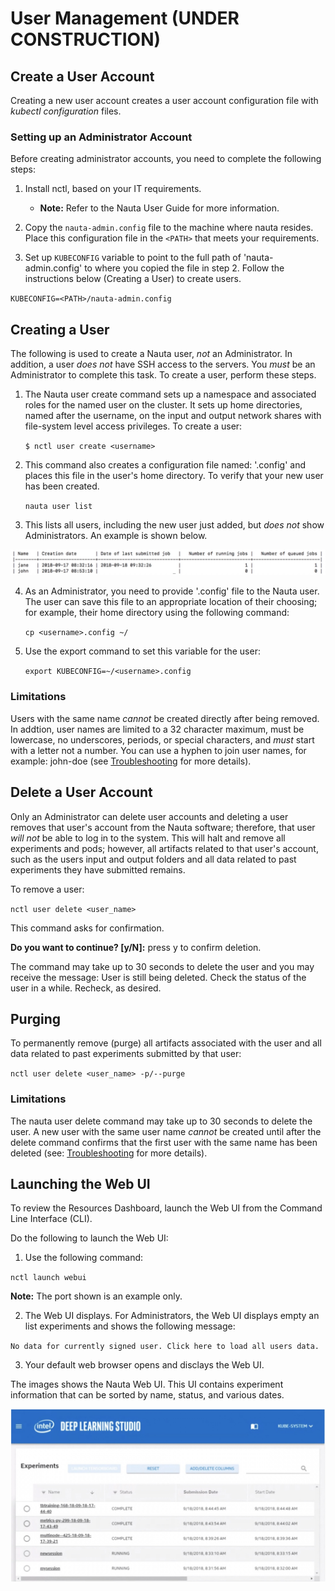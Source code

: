 # User Management (UNDER CONSTRUCTION) 

## Create a User Account

Creating a new user account creates a user account configuration file with _kubectl configuration_ files. 

### Setting up an Administrator Account

Before creating administrator accounts, you need to complete the following steps:

1. Install nctl, based on your IT requirements.
   - **Note:** Refer to the Nauta User Guide for more information.
   
2. Copy the `nauta-admin.config` file to the machine where nauta resides. Place this configuration file in the `<PATH>` that meets your requirements.  

3. Set up `KUBECONFIG` variable to point to the full path of 'nauta-admin.config' to where you copied the file in step 2. Follow the instructions below (Creating a User) to create users.

`KUBECONFIG=<PATH>/nauta-admin.config`

## Creating a User

The following is used to create a Nauta user, _not_ an Administrator. In addition, a user _does not_ have SSH access to the servers. You _must_ be an Administrator to complete this task. To create a user, perform these steps. 

1. The Nauta user create command sets up a namespace and associated roles for the named user on the cluster. It sets up home directories, named after the username, on the input and output network shares with file-system level access privileges. To create a user:
 
   `$ nctl user create <username>`

2. This command also creates a configuration file named: '<username>.config' and places this file in the user's home directory. To verify that your new user has been created.

   `nauta user list`

3. This lists all users, including the new user just added, but _does not_ show Administrators. An example is shown below. 

![New Users Added](Z_examples/Examples.jpg)

4. As an Administrator, you need to provide '<username>.config' file to the Nauta user. The user can save this file to an appropriate location of their choosing; for example, their home directory using the following command:
   
   `cp <username>.config ~/`

5. Use the export command to set this variable for the user:

   `export KUBECONFIG=~/<username>.config`

### Limitations

Users with the same name _cannot_ be created directly after being removed. In addtion, user names are limited to a 32 character maximum, must be lowercase, no underscores, periods, or special characters, and _must_ start with a letter not a number. You can use a hyphen to join user names, for example: john-doe (see [Troubleshooting](Z_examples/Troubleshooting) for more details). 


## Delete a User Account

Only an Administrator can delete user accounts and deleting a user removes that user's account from the Nauta software; therefore, that user _will not_ be able to log in to the system. This will halt and remove all experiments and pods; however, all artifacts related to that user's account, such as the users input and output folders and all data related to past experiments they have submitted remains. 

To remove a user:

 `nctl user delete <user_name>`

This command asks for confirmation. 

**Do you want to continue? [y/N]:** press y to confirm deletion.

The command may take up to 30 seconds to delete the user and you may receive the message: User is still being deleted. Check the status of the user in a while. Recheck, as desired.

## Purging

To permanently remove (purge) all artifacts associated with the user and all data related to past experiments submitted by that user: 

`nctl user delete <user_name> -p/--purge`
      
### Limitations	
The nauta user delete command may take up to 30 seconds to delete the user. A new user with the same user name _cannot_ be created until after the delete command confirms that the first user with the same name has been deleted (see: [Troubleshooting](Z_examples/Troubleshooting) for more details).

## Launching the Web UI 

To review the Resources Dashboard, launch the Web UI from the Command Line Interface (CLI).

Do the following to launch the Web UI:

1. Use the following command:

`nctl launch webui` 
    
**Note:** The port shown is an example only.  

2. The Web UI displays. For Administrators, the Web UI displays empty an list experiments and shows the following message:

`No data for currently signed user. Click here to load all users data.`

3.	Your default web browser opens and disclays the Web UI.

The images shows the Nauta Web UI. This UI contains experiment information that can be sorted by name, status, and various dates.

![New Users Added](Z_examples/GUI.jpg)

